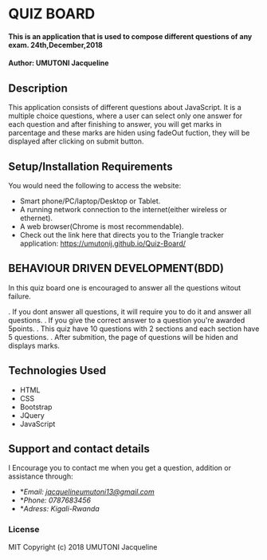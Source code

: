 # QUIZ BOARD
#### This is an application that is used to compose different questions of any exam. 24th,December,2018
#### Author: **UMUTONI Jacqueline**
## Description
This application consists of different questions about JavaScript. It is a multiple choice questions, where a user can select only one answer for each question and after finishing to answer, you will get marks in parcentage and these marks are hiden using fadeOut fuction, they will be displayed after clicking on submit button.
## Setup/Installation Requirements
You would need the following to access the website:
* Smart phone/PC/laptop/Desktop or Tablet. 
* A running network connection to the internet(either wireless or ethernet).
* A web browser(Chrome is most recommendable).
* Check out the link here that directs you to the Triangle tracker application: https://umutonij.github.io/Quiz-Board/

## BEHAVIOUR DRIVEN DEVELOPMENT(BDD)
In this quiz board one is encouraged to answer all the questions witout failure.

. If you dont answer all questions, it will require you to do it and answer all questions.
. If you give the correct answer to a question you're awarded 5points.
. This quiz have 10 questions with 2 sections and each section have 5 questions.
. After submition, the page of questions will be hiden and displays marks.

## Technologies Used
* HTML
* CSS
* Bootstrap
* JQuery
* JavaScript

## Support and contact details
I Encourage you to contact me when you get a question, addition or assistance through:
* **Email: jacquelineumutoni13@gmail.com*
* **Phone: 0787683456*
* **Adress: Kigali-Rwanda*
### License
MIT Copyright (c) 2018 UMUTONI Jacqueline